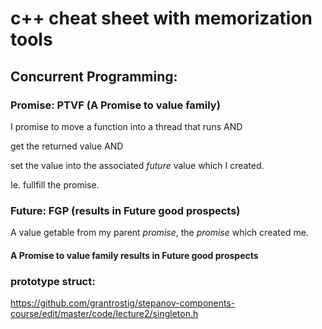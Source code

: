 # c++ cheat sheet with memorization tools

## Concurrent Programming:

### Promise: PTVF (A Promise to value family)

I promise to move a function into a thread that runs AND

   get the returned value AND 

   set the value into the associated _future_ value which I created.  

   Ie. fullfill the promise.

### Future: FGP (results in Future good prospects)

A value getable from my parent _promise_, the _promise_ which created me.

#### A Promise to value family results in Future good prospects

### prototype struct:
https://github.com/grantrostig/stepanov-components-course/edit/master/code/lecture2/singleton.h


